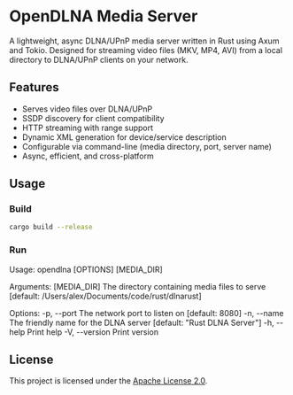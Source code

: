 # OpenDLNA Media Server

A lightweight, async DLNA/UPnP media server written in Rust using Axum and Tokio. Designed for streaming video files (MKV, MP4, AVI) from a local directory to DLNA/UPnP clients on your network.

## Features
- Serves video files over DLNA/UPnP
- SSDP discovery for client compatibility
- HTTP streaming with range support
- Dynamic XML generation for device/service description
- Configurable via command-line (media directory, port, server name)
- Async, efficient, and cross-platform

## Usage

### Build
```sh
cargo build --release
```

### Run
Usage: opendlna [OPTIONS] [MEDIA_DIR]

Arguments:
  [MEDIA_DIR]  The directory containing media files to serve [default: /Users/alex/Documents/code/rust/dlnarust]

Options:
  -p, --port <PORT>  The network port to listen on [default: 8080]
  -n, --name <NAME>  The friendly name for the DLNA server [default: "Rust DLNA Server"]
  -h, --help         Print help
  -V, --version      Print version

## License

This project is licensed under the [Apache License 2.0](LICENSE).
